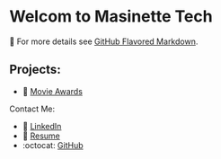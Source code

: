 # Welcom to Masinette Tech

📌 For more details see [GitHub Flavored Markdown](https://guides.github.com/features/mastering-markdown/).

## Projects:
- 🎥 [Movie Awards](https://masinette.github.io/shopify-shoppies/)

Contact Me:
- 📎 [LinkedIn](https://ca.linkedin.com/in/toni-ann-samuels?trk=profile-badge)
- 📎 [Resume](https://www.canva.com/design/DAEZhns-vds/EmOaaGKbXfGiJ2c7uN6TqQ/view?utm_content=DAEZhns-vds&utm_campaign=designshare&utm_medium=link&utm_source=publishsharelink)
- :octocat: [GitHub](https://github.com/masinette)
